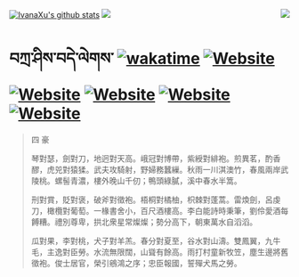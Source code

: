 [![IvanaXu's github stats](https://github-readme-stats.vercel.app/api?username=IvanaXu&theme=codeSTACKr)](https://github.com/anuraghazra/github-readme-stats)
<img align="right" src="https://github-readme-stats.vercel.app/api/top-langs/?username=IvanaXu&langs_count=8&theme=codeSTACKr" />
<img src="https://github-readme-stats.vercel.app/api/wakatime?username=IvanaXu&layout=compact&langs_count=8&theme=codeSTACKr&custom_title=Programming&nbsp;Times&nbsp;(Since&nbsp;Jul.29.2021)&range=all_time" />
# བཀྲ་ཤིས་བདེ་ལེགས་	[![wakatime](https://wakatime.com/badge/user/5043ee4a-e361-4607-9d47-d557f2005d05.svg)](https://wakatime.com/@5043ee4a-e361-4607-9d47-d557f2005d05)	[![Website](https://img.shields.io/website?label=&up_color=orange&up_message=Tianchi&url=https%3A%2F%2Fshields.io)](https://tianchi.aliyun.com/home/science/scienceDetail?userId=1095279182618)	[![Website](https://img.shields.io/website?label=&up_color=green&up_message=Yuque&url=https%3A%2F%2Fshields.io)](https://www.yuque.com/ivanaxu)	[![Website](https://img.shields.io/website?label=&up_color=yellow&up_message=Leetcode&url=https%3A%2F%2Fshields.io)](https://leetcode.cn/u/ivanaxu)	[![Website](https://img.shields.io/website?label=&up_color=violet&up_message=AIstudio&url=https%3A%2F%2Fshields.io)](https://aistudio.baidu.com/aistudio/personalcenter/thirdview/979775)	[![Website](https://img.shields.io/website?label=&up_color=red&up_message=Gitee&url=https%3A%2F%2Fshields.io)](https://gitee.com/IvanaXu)
> 四 豪
> 
> 琴對瑟，劍對刀，地迥對天高。峨冠對博帶，紫綬對緋袍。煎異茗，酌香醪，虎兕對猿猱。武夫攻騎射，野婦務蠶繅。秋雨一川淇澳竹，春風兩岸武陵桃。螺髻青濃，樓外晚山千仞；鴨頭綠膩，溪中春水半篙。
> 
> 刑對賞，貶對褒，破斧對徵袍。梧桐對橘柚，枳棘對蓬蒿。雷煥劍，呂虔刀，橄欖對葡萄。一椽書舍小，百尺酒樓高。李白能詩時秉筆，劉伶愛酒每餺糟。禮別尊卑，拱北衆星常燦燦；勢分高下，朝東萬水自滔滔。
> 
> 瓜對果，李對桃，犬子對羊羔。春分對夏至，谷水對山濤。雙鳳翼，九牛毛，主逸對臣勞。水流無限闊，山聳有餘高。雨打村童新牧笠，塵生邊將舊徵袍。俊士居官，榮引鵷鴻之序；忠臣報國，誓殫犬馬之勞。
>
